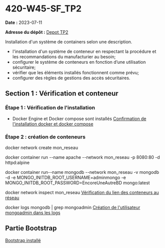 # 420-W45-SF_TP2

**Date :** 2023-07-11

**Adresse du dépôt :** [Depot TP2](https://github.com/IsatisSnowfox/420-W45-SF_TP2)

Installation d'un système de containers selon une description.
- l'installation d'un système de conteneur en respectant la procédure et les recommandations du manufacturier au besoin;
- configurer le système de conteneurs en fonction d’une utilisation sécuritaire;
- vérifier que les éléments installés fonctionnent comme prévu;
- configurer des règles de gestions des accès sécuritaires.

## Section 1 : Vérification et conteneur

### Étape 1 : Vérification de l'installation

- Docker Engine et Docker compose sont installés [Confirmation de l'installation docker et docker compose](img/docker-version.png) 

### Étape 2 : création de conteneurs

docker network create mon_reseau

docker container run --name apache --network mon_reseau -p 8080:80 -d httpd:alpine

docker container run--name mongodb --network mon_reseau -v mongodb -d -e MONGO_INITDB_ROOT_USERNAME=adminmongo -e MONGO_INITDB_ROOT_PASSWORD=EncoreUneAutreBD mongo:latest

docker network inspect mon_reseau [Vérification du lien des conteneurs au réseau](img/docker-network-inspect.png)

docker logs mongodb | grep mongoadmin [Création de l'utilisateur mongoadmin dans les logs](img/mongoadmin-creation-logs.png)

## Partie Bootstrap
[Bootstrap installé](img/bootstrap-working.png)